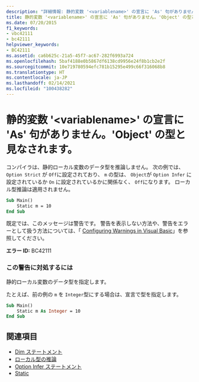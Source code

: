 ```yaml
---
description: "詳細情報: 静的変数 '<variablename>' の宣言に 'As' 句がありません。'Object' の型と見なされます"
title: 静的変数 '<variablename>' の宣言に 'As' 句がありません。'Object' の型と見なされます。
ms.date: 07/20/2015
f1_keywords:
- vbc42111
- bc42111
helpviewer_keywords:
- BC42111
ms.assetid: ca6b625c-21a5-45f7-ac67-282f6993a724
ms.openlocfilehash: 5baf4188e0b5867df6138cd9956e24f8b1cb2e2f
ms.sourcegitcommit: 10e719780594efc781b15295e499c66f316068b8
ms.translationtype: HT
ms.contentlocale: ja-JP
ms.lasthandoff: 02/14/2021
ms.locfileid: "100438282"
---
```

# <a name="static-variable-variablename-declared-without-an-as-clause-type-of-object-assumed"></a>静的変数 '\<variablename>' の宣言に 'As' 句がありません。'Object' の型と見なされます。

コンパイラは、静的ローカル変数のデータ型を推論しません。 次の例では、 `Option Strict` が `Off`に設定されており、 `m` の型は、 `Object`が `Option Infer` に設定されているか `On` に設定されているかに関係なく、 `Off`になります。 ローカル型推論は適用されません。

```vb
Sub Main()
    Static m = 10
End Sub
```

既定では、このメッセージは警告です。 警告を表示しない方法や、警告をエラーとして扱う方法については、「 [Configuring Warnings in Visual Basic](/visualstudio/ide/configuring-warnings-in-visual-basic)」を参照してください。

**エラー ID:** BC42111

### <a name="to-address-this-warning"></a>この警告に対処するには

静的ローカル変数のデータ型を指定します。

たとえば、前の例の `m` を `Integer`型にする場合は、宣言で型を指定します。

```vb
Sub Main()
    Static m As Integer = 10
End Sub
```

## <a name="see-also"></a>関連項目

- [Dim ステートメント](../language-reference/statements/dim-statement.md)
- [ローカル型の推論](../programming-guide/language-features/variables/local-type-inference.md)
- [Option Infer ステートメント](../language-reference/statements/option-infer-statement.md)
- [Static](../language-reference/modifiers/static.md)
